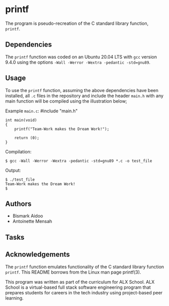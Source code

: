 # printf
The program is pseudo-recreation of the C standard library function, `printf`.

## Dependencies
The `printf` function was coded on an Ubuntu 20.04 LTS with `gcc` version 9.4.0 using the options `-Wall -Werror -Wextra -pedantic -std=gnu89`.

## Usage
To use the `printf` function, assuming the above dependencies have been installed, all `.c` files in the repository and include the header `main.h` with any main function will be compiled using the illustration below;

Example `main.c`:
	#include "main.h"
	
	int main(void)
	{
		printf("Team-Work makes the Dream Work!");
		
		return (0);
	}

Compilation:

	$ gcc -Wall -Werror -Wextra -pedantic -std=gnu89 *.c -o test_file

Output:

```
$ ./test_file
Team-Work makes the Dream Work!
$ 
```
                                                                         

## Authors
- Bismark Aidoo
- Antoinette Mensah

## Tasks

## Acknowledgements
The `printf` function emulates functionality of the C standard library function `printf`. This README borrows from the Linux man page printf(3).

This program was written as part of the curriculum for ALX School. ALX School is a virtual-based full stack software engineering program that prepares students for careers in the tech industry using project-based peer learning.

